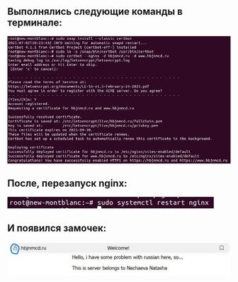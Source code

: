 ## Выполнялись следующие команды в терминале:

![1](terminal.jpg)

## После, перезапуск nginx:
![2](restart.jpg)

## И появился замочек:
![3](lock.jpg)

